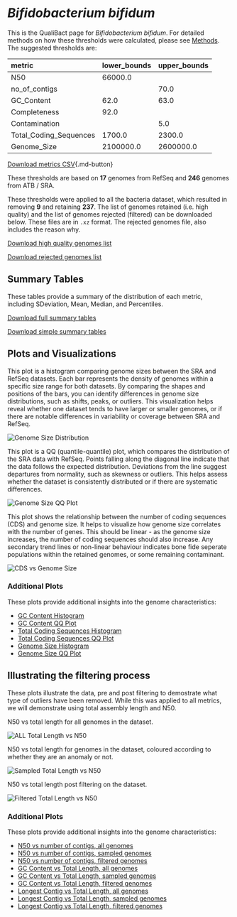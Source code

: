 # *Bifidobacterium bifidum*

This is the QualiBact page for *Bifidobacterium bifidum*. For detailed methods on how these thresholds were calculated, please see [Methods](../../methods.md).
The suggested thresholds are: 

| metric                 | lower_bounds   | upper_bounds   |
|:-----------------------|:---------------|:---------------|
| N50                    | 66000.0        |                |
| no_of_contigs          |                | 70.0           |
| GC_Content             | 62.0           | 63.0           |
| Completeness           | 92.0           |                |
| Contamination          |                | 5.0            |
| Total_Coding_Sequences | 1700.0         | 2300.0         |
| Genome_Size            | 2100000.0      | 2600000.0      |

[Download metrics CSV](Bifidobacterium_bifidum_metrics.csv){.md-button}


These thresholds are based on **17** genomes from RefSeq and **246** genomes from ATB / SRA.

These thresholds were applied to all the bacteria dataset, which resulted in removing **9** and retaining **237**.
The list of genomes retained (i.e. high quality) and the list of genomes rejected (filtered) can be downloaded below. These files are in `.xz` format. The rejected genomes file, also includes the reason why.

[Download high quality genomes list](Bifidobacterium_bifidum_high_quality_genomes.csv.xz)


[Download rejected genomes list](Bifidobacterium_bifidum_filtered_out_genomes.csv.xz)



## Summary Tables
These tables provide a summary of the distribution of each metric, including SDeviation, Mean, Median, and Percentiles.

[Download full summary tables](summary.csv)

[Download simple summary tables](selected_summary.csv)

## Plots and Visualizations

This plot is a histogram comparing genome sizes between the SRA and RefSeq datasets. Each bar represents the density of genomes within a specific size range for both datasets. By comparing the shapes and positions of the bars, you can identify differences in genome size distributions, such as shifts, peaks, or outliers. This visualization helps reveal whether one dataset tends to have larger or smaller genomes, or if there are notable differences in variability or coverage between SRA and RefSeq.

![Genome Size Distribution](Genome_Size_refseq_histogram_kde.png)

This plot is a QQ (quantile-quantile) plot, which compares the distribution of the SRA data with RefSeq. Points falling along the diagonal line indicate that the data follows the expected distribution. Deviations from the line suggest departures from normality, such as skewness or outliers. This helps assess whether the dataset is consistently distributed or if there are systematic differences.

![Genome Size QQ Plot](Genome_Size_refseq_qqplot.png)

This plot shows the relationship between the number of coding sequences (CDS) and genome size. It helps to visualize how genome size correlates with the number of genes. This should be linear - as the genome size increases, the number of coding sequences should also increase. Any secondary trend lines or non-linear behaviour indicates bone fide seperate populations within the retained genomes, or some remaining contaminant. 

![CDS vs Genome Size](Bifidobacterium_bifidum_CDS_vs_Genome_Size.png)

### Additional Plots

These plots provide additional insights into the genome characteristics:

- [GC Content Histogram](GC_Content_refseq_histogram_kde.png)
- [GC Content QQ Plot](GC_Content_refseq_qqplot.png)
- [Total Coding Sequences Histogram](Total_Coding_Sequences_refseq_histogram_kde.png)
- [Total Coding Sequences QQ Plot](Total_Coding_Sequences_refseq_qqplot.png)
- [Genome Size Histogram](Genome_Size_refseq_histogram_kde.png)
- [Genome Size QQ Plot](Genome_Size_refseq_qqplot.png)
## Illustrating the filtering process
These plots illustrate the data, pre and post filtering to demostrate what type of outliers have been removed. While this was applied to all metrics, we will demonstrate using total assembly length and N50.

N50 vs total length for all genomes in the dataset.

![ALL Total Length vs N50](Bifidobacterium_bifidum_all_total_length_N50.png)

N50 vs total length for genomes in the dataset, coloured according to whether they are an anomaly or not.

![Sampled Total Length vs N50](Bifidobacterium_bifidum_sample_total_length_N50.png)

N50 vs total length post filtering on the dataset.

![Filtered Total Length vs N50](Bifidobacterium_bifidum_filt_total_length_N50.png)

### Additional Plots

These plots provide additional insights into the genome characteristics:

- [N50 vs number of contigs, all genomes](Bifidobacterium_bifidum_all_N50_number.png)
- [N50 vs number of contigs, sampled genomes](Bifidobacterium_bifidum_sample_N50_number.png)
- [N50 vs number of contigs, filtered genomes](Bifidobacterium_bifidum_filt_N50_number.png)
- [GC Content vs Total Length, all genomes](Bifidobacterium_bifidum_all_total_length_GC_Content.png)
- [GC Content vs Total Length, sampled genomes](Bifidobacterium_bifidum_sample_total_length_GC_Content.png)
- [GC Content vs Total Length, filtered genomes](Bifidobacterium_bifidum_filt_total_length_GC_Content.png)
- [Longest Contig vs Total Length, all genomes](Bifidobacterium_bifidum_all_total_length_longest.png)
- [Longest Contig vs Total Length, sampled genomes](Bifidobacterium_bifidum_sample_total_length_longest.png)
- [Longest Contig vs Total Length, filtered genomes](Bifidobacterium_bifidum_filt_total_length_longest.png)
